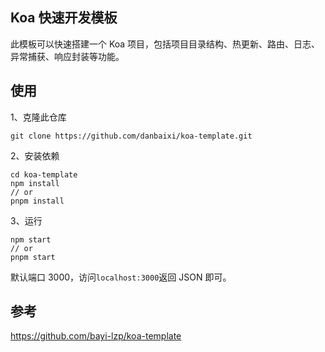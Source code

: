 ## Koa 快速开发模板

此模板可以快速搭建一个 Koa 项目，包括项目目录结构、热更新、路由、日志、异常捕获、响应封装等功能。

## 使用

1、克隆此仓库

```shell
git clone https://github.com/danbaixi/koa-template.git
```

2、安装依赖

```shell
cd koa-template
npm install
// or
pnpm install
```

3、运行

```shell
npm start
// or
pnpm start
```

默认端口 3000，访问`localhost:3000`返回 JSON 即可。

## 参考

https://github.com/bayi-lzp/koa-template
